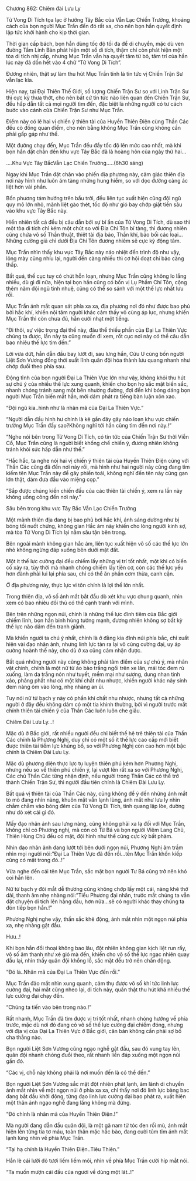 




Chương 862: Chiêm đài Lưu Ly


Tử Vong Di Tích tọa lạc ở hướng Tây Bắc của Vẫn Lạc Chiến Trường, khoảng cách của bọn người Mục Trần đến đó rất xa, cho nên bọn hắn quyết định lập tức khởi hành cho kịp thời gian.

Thời gian cấp bách, bọn hắn dùng tốc độ tối đa để di chuyển, mặc dù ven đường Tầm Linh Bàn phát hiện một số di tích, thậm chí còn phát hiện một tòa di tích nhị cấp, nhưng Mục Trần vẫn hạ quyết tâm từ bỏ, tâm trí của hắn lúc này đã dồn hết vào 4 chữ “Tử Vong Di Tích”.

Đương nhiên, thật sự làm thu hút Mục Trần tính là tin tức vị Chiến Trận Sư vẫn lạc kia.

Hiện nay, tại Đại Thiên Thế Giới, số lượng Chiến Trận Sư so với Linh Trận Sư thì cực kỳ thưa thớt, cho nên bất cứ tin tức nào liên quan đến Chiến Trận Sư, đều hấp dẫn tất cả mọi người tìm đến, đặc biệt là những người có tư cách bước vào cánh cửa Chiến Trận Sư như Mục Trần.

Điểm này có lẽ hai vị chiến ý thiên tài của Huyền Thiên Điện cùng Thần Các đều cò đồng quan điểm, cho nên bằng không Mục Trần cũng không cần phải gấp gáp như thế.

Một đường chạy đến, Mục Trần đều đẩy tốc độ lên mức cao nhất, mà khi bọn hắn đặt chân đến khu vực Tây Bắc đã là hoàng hôn của ngày thứ hai…

….Khu Vực Tây BắcVẫn Lạc Chiến Trường…..(6h30 sáng)

Ngay khi Mục Trần đặt chân vào phiến địa phương này, cảm giác thiên địa nơi này hình như luôn ám tàng những hung hiểm, so với dọc đường càng ác liệt hơn vài phần.

Bốn phương tám hướng trên bầu trời, đều liên tục xuất hiện cũng đội ngũ quy mô lớn nhỏ, mãnh liệt gào thét, tốc độ như gió bay chớp giật tiến sâu vào khu vực Tây Bắc này.

Hiển nhiên tất cả đều bị câu dẫn bởi sự bí ẩn của Tử Vong Di Tích, dù sao thì một tòa di tích chỉ kém một chút so với Địa Chí Tôn bí tàng, thì đương nhiên cũng chứa vô số Thần thuật, thiêt tài địa bảo, Thần khí, bảo bối các loại…Những cường giả chỉ dưới Địa Chí Tôn đương nhiêm sẽ cực kỳ động tâm.

Mục Trần nhìn thấy khu vực Tây Bắc này náo nhiệt đến trình độ như vậy, lông mày cũng nhíu lại, người đến càng nhiều thì cơ hội đoạt chí bảo càng thấp.

Bất quá, thế cục tuy có chút hỗn loạn, nhưng Mục Trần cũng không lo lắng nhiều, dù gì đi nữa, hiện tại bọn hắn cũng có bốn vị Lụ Phẩm Chí Tôn, cộng thêm năm đội ngũ tinh nhuệ, cũng có thể so sánh với một thế lực nhất lưu rồi.

Mục Trần ánh mắt quan sát phía xa xa, địa phương nơi đó như được bao phủ bởi hắc khí, khiến nội tâm người khác cảm thấy vô cùng áp lực, nhưng khiến Mục Trần thì còn chưa đủ, hắn cười nhạt một tiếng.

“Đi thôi, sự việc trọng đại thế này, đâu thể thiếu phần của Đại La Thiên Vực chúng ta được, lần này ta cũng muốn đi xem, rốt cục nơi này có thể câu dẫn bao nhiêu thế lực tìm đến.”

Lời vừa dứt, hắn dẫn đầu bay lướt đi, sau lưng hắn, Cửu U cùng bốn người Liệt Sơn Vương đồng thời suất lĩnh quân đội hóa thành lưu quang nhanh như chớp đuổi theo phía sau.

Động tĩnh của bọn người Đại La Thiên Vực lớn như vậy, không khỏi thu hút sự chú ý của nhiều thế lực xung quanh, khiến cho bọn họ sắc mặt biến sắc, nhanh chóng tránh sang một bên nhường đường, đợi đến khi bóng dáng bọn người Mục Trần biến mất hẳn, mới dám phát ra tiếng bàn luận xôn xao.

“Đội ngũ kia..hình như là nhân mã của Đại La Thiên Vực.”

“Người dẫn đầu hình hư chính là kẻ gần đây gây náo loạn khu vực chiến trường Mục Trần đấy sao?Không nghĩ tới hắn cũng tìm đến nơi này.!”

“Nghe nói bên trong Tử Vong Di Tích, có tin tức của Chiến Trận Sư thời Viễn Cổ, Mục Trần cũng là người biết khống chế chiến ý, đương nhiên không tránh khỏi sức hấp dẫn như thế.”

“Hắc hắc, ta nghe nói hai vị chiến ý thiên tài của Huyền Thiên Điện cùng với Thần Các cũng đã đến nơi này rồi, mà hình như hai người này cũng đang tìm kiếm tên Mục Trần này để gây phiền toái, không nghĩ đến tên này cũng gan lớn thật, dám đưa đầu vào miệng cọp.”

“Sắp được chúng kiến chiến đấu của các thiên tài chiến ý, xem ra lần này không uổng công đến nơi này.”

Sâu bên trong khu vưc Tây Bắc Vẫn Lạc Chiến Trường

Một mảnh thiên địa đang bị bao phủ bơi hắc khí, ánh sáng dường như bị bóng tối nuốt chửng, không gian Hắc ám này khiến cho lòng người kinh sợ, mà tòa Tử Vong Di Tích lại nằm sâu tận bên trong.

Bên ngoài mảnh không gian hắc ám, liên tục xuất hiện vô số các thế lực lớn nhỏ không ngừng đáp xuống bên dưới mặt đất.

Một ít thế lực cường đại đều chiếm lấy những vị trí tốt nhất, một khi có biến cố xảy ra, tùy thời mà nhanh chóng chiếm lấy tiên cơ, còn các thế lực yếu hơn đành phải lui lại phía sau, chỉ có thể ăn phần cơm thừa, canh cặn.

Ở địa phương này, thực lực vi tôn chính là lợi thế lớn nhất.

Trong thiên địa, vô số ánh mắt bắt đầu dò xét khu vực chung quanh, nhìn xem có bao nhiêu đối thủ có thể cạnh tranh với mình.

Bên trên những ngọn núi, chính là những thế lực đỉnh tiêm của Bắc giới chiếm lĩnh, bọn hắn binh hùng tướng mạnh, đương nhiên không sợ bất kỳ thế lực nào dám đến tranh giành.

Mà khiến người ta chú ý nhất, chính là ở đằng kia đỉnh núi phía bắc, chỉ xuất hiện vài đạo nhân ảnh, nhưng linh lực tản ra lại vô cùng cường đại, uy áp cường hoành thế này, cho dù ở xa cũng cảm nhận được.

Bất quá những người này cũng không phải tâm điểm của sự chú ý, mà nhân vật chính, chính là một nữ tử áo bào trắng ngồi trên xe lăn, mái tóc đem rủ xuống, làm da trắng nón như tuyết, mềm mại như sương, dung nhan tinh xảo, phảng phất như có một khí chất nhu nhược, khiến người khác nảy sinh đem nàng ôm vào lòng, nhẹ nhàng an ủi.

Tuy nói nữ tử bạch y này có phần khí chất nhu nhược, nhưng tất cả những người ở đây đều không dám có một tia khinh thường, bởi vì người trước mắt chính thiên tài chiến ý của Thần Các luôn luôn che giấu.

Chiêm Đài Lưu Ly…!

Mặc dù ở Bắc giới, rất nhiều người đều chỉ biết thế hệ trẻ thiên tài của Thần Các chính là Phương Nghị, duy chỉ có một số ít thế lực cao cấp mới biết được thiên tài tiềm lực khủng bố, so với Phương Nghị còn cao hơn một bậc chính là Chiêm Đài Lưu Ly.

Mặc dù phương diện thực lực tu luyện thiên phú kém hơn Phương Nghị, nhưng nếu so về thiên phú chiến ý, lại vượt lên rất xa so với Phương Nghị, Các chủ Thần Các từng nhận định, nếu người trong Thần Các có thể trở thành Chiến Trận Sư, thì người đầu tiên chính là Chiêm Đài Lưu Ly.

Bất quá vị thiên tài của Thần Các này, cũng không để ý đến những ánh mắt tò mò đang nhìn nàng, khuôn mặt vẫn lạnh lùng, ánh mắt như lưu ly nhìn chằm chằm vào bóng đêm của Tử Vong Di Tích, tinh quang lập lòe, dường như dò xét cái gì đó.

Mấy đạo nhân ảnh sau lưng nàng, cũng không phải xa lạ đối với Mục Trần, không chỉ có Phương nghị, mà còn có Từ Bá và bọn người Viêm Lang Chủ, Thiên Hùng Chủ đều có mặt, đội hình như thế cũng cực kỳ bất phàm.

Nhìn đạo nhân ảnh đang lướt tới bên dưới ngọn núi, Phương Nghị âm trầm nhìn mọi người nói:”Đại La Thiên Vực đã đến rồi…tên Mục Trần khốn kiếp cũng có mặt trong đó..!”

Vừa nghe đến cái tên Mục Trần, sắc mặt bọn người Tư Bá cũng trở nên khó coi hẳn lên.

Nữ tử bạch y đôi mắt dễ thương cũng không chớp lấy một cái, nàng khẽ thở dài, thanh âm nhẹ nhàng nói:”Tiểu Phương đại nhân, trước mắt chúng ta vẫn đặt chuyện di tích lên hàng đầu, hơn nữa…sẽ có người khác thay chúng ta đón tiếp bọn hắn.!”

Phương Nghị nghe vậy, thần sắc khẽ động, ánh mắt nhìn một ngọn núi phía xa, nhẹ nhàng gật đầu.

Hưu..!

Khi bọn hắn đối thoại không bao lâu, đột nhiên không gian kịch liệt run rẩy, vô số âm thanh như xé gió mà đến, khiến cho vô số thế lực ngạc nhiên quay đầu lại, nhìn thấy quân đội khổng lồ, sắc mặt đều trở nên chấn động.

“Đó là..Nhân mã của Đại La Thiên Vực đến rồi.”

Mục Trần đảo mắt nhìn xung quanh, cảm thụ được vô số khí tức linh lực cường đại, hai mắt cũng nheo lại, di tích này, quản thật thu hút khá nhiều thế lực cường đại chạy đến.

“Chúng ta tiến vào bên trong nào.!”

Rất nhanh, Mục Trần đã tìm được vị trí tốt nhất, nhanh chóng hướng về phía trước, mặc dù nơi đó đang có vô số thế lực cường đại chiếm đóng, nhưng với địa vị của Đại La Thiên Vực ở Bắc giới, căn bản không cần phải sợ bố cha thằng nào.

Bọn người Liệt Sơn Vương cũng ngạo nghễ gật đầu, sau đó vung tay lên, quân đội nhanh chóng đuổi theo, rất nhanh liền đáp xuống một ngọn núi gần đó.

“Các vị, chỗ này không phải là nơi muốn đến là có thể đến.”

Bọn người Liệt Sơn Vương sắc mặt đột nhiên phát lạnh, âm lãnh di chuyển ánh mắt nhìn về một ngọn núi ở phía xa xa, chỉ thấy nơi đó linh lực bàng bac đang bắt đầu khởi động, từng đạo linh lực cường đại bạo phát ra, xuất hiện một thân ảnh ngạo nghễ đang lăng không mà đứng.

“Đó chính là nhân mã của Huyền Thiên Điện.!”

Mà người đang dẫn đầu quân đội, là một gã nam tử tóc đen rối mù, ánh mắt hiện lên từng tia tơ máu, toàn thân mặc hắc bào, đang cười tủm tỉm ánh mắt lạnh lùng nhìn về phía Mục Trần.

“Tại hạ chính là Huyền Thiên Điện..Tiêu Thiên.”

Hắn lè cái lưỡi đỏ tươi liếm liếm môi, nhìn về phía Mục Trần cười híp mắt nói.

“Ta muốn mượn cái đầu của ngươi về dùng một lát..!”




